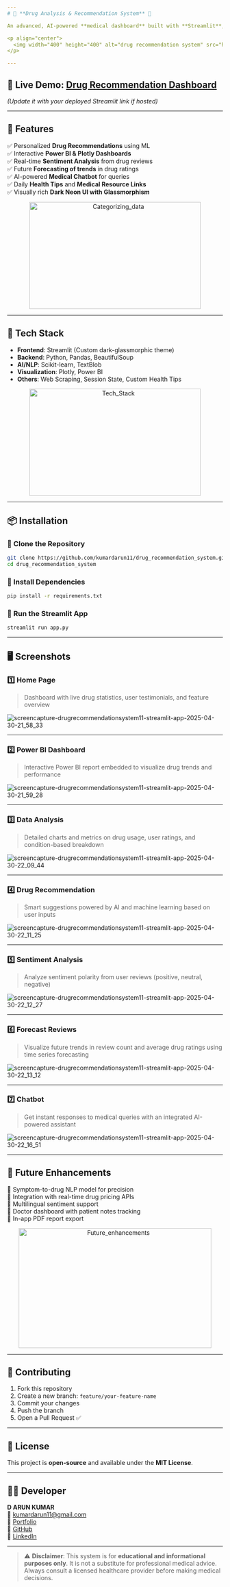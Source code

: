 ```yaml
---
# 💊 **Drug Analysis & Recommendation System** 🚀

An advanced, AI-powered **medical dashboard** built with **Streamlit**, **Machine Learning**, and **Natural Language Processing**. It delivers intelligent drug suggestions, sentiment analysis from patient reviews, and real-time data visualizations to empower patients, researchers, and healthcare professionals.

<p align="center">
  <img width="400" height="400" alt="drug recommendation system" src="https://github.com/user-attachments/assets/99878359-4230-4cf8-a82f-19395b7916a5" />
</p>

---
```


## 🔗 **Live Demo:** [Drug Recommendation Dashboard](https://drugrecommendationsystem11.streamlit.app/)  
*(Update it with your deployed Streamlit link if hosted)*

---

## 📌 **Features**

✅ Personalized **Drug Recommendations** using ML  
✅ Interactive **Power BI & Plotly Dashboards**  
✅ Real-time **Sentiment Analysis** from drug reviews  
✅ Future **Forecasting of trends** in drug ratings  
✅ AI-powered **Medical Chatbot** for queries  
✅ Daily **Health Tips** and **Medical Resource Links**  
✅ Visually rich **Dark Neon UI with Glassmorphism**

<p align="center">
  <img width="400" height="250" alt="Categorizing_data" src="https://github.com/user-attachments/assets/86edd54f-facf-4942-908c-0fcdbcbfd16e" />
</p>

---

## 🚀 **Tech Stack**

- **Frontend**: Streamlit (Custom dark-glassmorphic theme)
- **Backend**: Python, Pandas, BeautifulSoup
- **AI/NLP**: Scikit-learn, TextBlob
- **Visualization**: Plotly, Power BI
- **Others**: Web Scraping, Session State, Custom Health Tips

<p align="center">
  <img width="400" height="250" alt="Tech_Stack" src="https://github.com/user-attachments/assets/dfa08120-f332-468c-86ab-cd96932f64b6" />
</p>

---

## 📦 **Installation**

### 🔹 Clone the Repository

```bash
git clone https://github.com/kumardarun11/drug_recommendation_system.git  
cd drug_recommendation_system
```

### 🔹 Install Dependencies

```bash
pip install -r requirements.txt
```

### 🔹 Run the Streamlit App

```bash
streamlit run app.py
```

---

## 🖥️ **Screenshots**

### 1️⃣ Home Page

> Dashboard with live drug statistics, user testimonials, and feature overview

![screencapture-drugrecommendationsystem11-streamlit-app-2025-04-30-21_58_33](https://github.com/user-attachments/assets/964878ab-e508-4ad8-9f0b-10e1b508d83a)

---

### 2️⃣ Power BI Dashboard

> Interactive Power BI report embedded to visualize drug trends and performance

![screencapture-drugrecommendationsystem11-streamlit-app-2025-04-30-21_59_28](https://github.com/user-attachments/assets/5a02c4a2-729e-4634-a062-6a900ff08ee2)

---

### 3️⃣ Data Analysis

> Detailed charts and metrics on drug usage, user ratings, and condition-based breakdown

![screencapture-drugrecommendationsystem11-streamlit-app-2025-04-30-22_09_44](https://github.com/user-attachments/assets/39ddd8b2-8306-429a-bbeb-2507fa8cde51)

---

### 4️⃣ Drug Recommendation

> Smart suggestions powered by AI and machine learning based on user inputs

![screencapture-drugrecommendationsystem11-streamlit-app-2025-04-30-22_11_25](https://github.com/user-attachments/assets/70214965-5b27-4f1a-9b23-866d959db4cc)

---

### 5️⃣ Sentiment Analysis

> Analyze sentiment polarity from user reviews (positive, neutral, negative)

![screencapture-drugrecommendationsystem11-streamlit-app-2025-04-30-22_12_27](https://github.com/user-attachments/assets/c5a52b52-3f12-4221-96fd-b1fe13f22424)

---

### 6️⃣ Forecast Reviews

> Visualize future trends in review count and average drug ratings using time series forecasting

![screencapture-drugrecommendationsystem11-streamlit-app-2025-04-30-22_13_12](https://github.com/user-attachments/assets/10f91462-65e6-43a7-867c-ceee0f92e951)

---

### 7️⃣ Chatbot

> Get instant responses to medical queries with an integrated AI-powered assistant

![screencapture-drugrecommendationsystem11-streamlit-app-2025-04-30-22_16_51](https://github.com/user-attachments/assets/20d18cf4-039b-461d-b7af-b45261d00519)

---

## 🎯 **Future Enhancements**

🔹 Symptom-to-drug NLP model for precision  
🔹 Integration with real-time drug pricing APIs  
🔹 Multilingual sentiment support  
🔹 Doctor dashboard with patient notes tracking  
🔹 In-app PDF report export

<p align="center">
  <img width="450" height="280" alt="Future_enhancements" src="https://github.com/user-attachments/assets/6fe86321-dcc8-4f43-931b-19dc83886225" />
</p>

---

## 🤝 **Contributing**

1. Fork this repository
2. Create a new branch: `feature/your-feature-name`
3. Commit your changes
4. Push the branch
5. Open a Pull Request ✅

---

## 📜 **License**

This project is **open-source** and available under the **MIT License**.

---

## 👨‍💻 **Developer**

**D ARUN KUMAR**  
📧 [kumardarun11@gmail.com](mailto:kumardarun11@gmail.com)  
🔗 [Portfolio](http://kumardarun11.github.io/portfolio)  
🐙 [GitHub](https://github.com/kumardarun11)  
💼 [LinkedIn](https://linkedin.com/in/kumardarun11)

---

> ⚠️ **Disclaimer**: This system is for **educational and informational purposes only**. It is not a substitute for professional medical advice. Always consult a licensed healthcare provider before making medical decisions.
```
